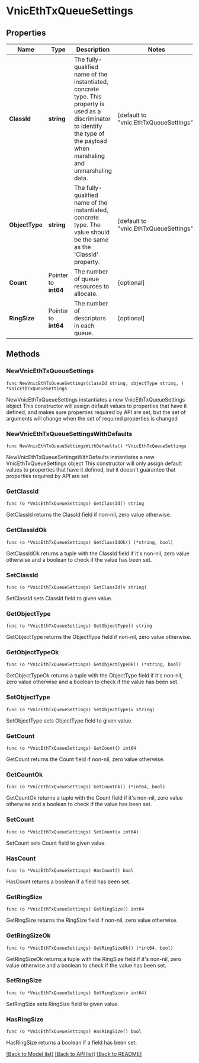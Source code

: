 # VnicEthTxQueueSettings

## Properties

Name | Type | Description | Notes
------------ | ------------- | ------------- | -------------
**ClassId** | **string** | The fully-qualified name of the instantiated, concrete type. This property is used as a discriminator to identify the type of the payload when marshaling and unmarshaling data. | [default to "vnic.EthTxQueueSettings"]
**ObjectType** | **string** | The fully-qualified name of the instantiated, concrete type. The value should be the same as the &#39;ClassId&#39; property. | [default to "vnic.EthTxQueueSettings"]
**Count** | Pointer to **int64** | The number of queue resources to allocate. | [optional] 
**RingSize** | Pointer to **int64** | The number of descriptors in each queue. | [optional] 

## Methods

### NewVnicEthTxQueueSettings

`func NewVnicEthTxQueueSettings(classId string, objectType string, ) *VnicEthTxQueueSettings`

NewVnicEthTxQueueSettings instantiates a new VnicEthTxQueueSettings object
This constructor will assign default values to properties that have it defined,
and makes sure properties required by API are set, but the set of arguments
will change when the set of required properties is changed

### NewVnicEthTxQueueSettingsWithDefaults

`func NewVnicEthTxQueueSettingsWithDefaults() *VnicEthTxQueueSettings`

NewVnicEthTxQueueSettingsWithDefaults instantiates a new VnicEthTxQueueSettings object
This constructor will only assign default values to properties that have it defined,
but it doesn't guarantee that properties required by API are set

### GetClassId

`func (o *VnicEthTxQueueSettings) GetClassId() string`

GetClassId returns the ClassId field if non-nil, zero value otherwise.

### GetClassIdOk

`func (o *VnicEthTxQueueSettings) GetClassIdOk() (*string, bool)`

GetClassIdOk returns a tuple with the ClassId field if it's non-nil, zero value otherwise
and a boolean to check if the value has been set.

### SetClassId

`func (o *VnicEthTxQueueSettings) SetClassId(v string)`

SetClassId sets ClassId field to given value.


### GetObjectType

`func (o *VnicEthTxQueueSettings) GetObjectType() string`

GetObjectType returns the ObjectType field if non-nil, zero value otherwise.

### GetObjectTypeOk

`func (o *VnicEthTxQueueSettings) GetObjectTypeOk() (*string, bool)`

GetObjectTypeOk returns a tuple with the ObjectType field if it's non-nil, zero value otherwise
and a boolean to check if the value has been set.

### SetObjectType

`func (o *VnicEthTxQueueSettings) SetObjectType(v string)`

SetObjectType sets ObjectType field to given value.


### GetCount

`func (o *VnicEthTxQueueSettings) GetCount() int64`

GetCount returns the Count field if non-nil, zero value otherwise.

### GetCountOk

`func (o *VnicEthTxQueueSettings) GetCountOk() (*int64, bool)`

GetCountOk returns a tuple with the Count field if it's non-nil, zero value otherwise
and a boolean to check if the value has been set.

### SetCount

`func (o *VnicEthTxQueueSettings) SetCount(v int64)`

SetCount sets Count field to given value.

### HasCount

`func (o *VnicEthTxQueueSettings) HasCount() bool`

HasCount returns a boolean if a field has been set.

### GetRingSize

`func (o *VnicEthTxQueueSettings) GetRingSize() int64`

GetRingSize returns the RingSize field if non-nil, zero value otherwise.

### GetRingSizeOk

`func (o *VnicEthTxQueueSettings) GetRingSizeOk() (*int64, bool)`

GetRingSizeOk returns a tuple with the RingSize field if it's non-nil, zero value otherwise
and a boolean to check if the value has been set.

### SetRingSize

`func (o *VnicEthTxQueueSettings) SetRingSize(v int64)`

SetRingSize sets RingSize field to given value.

### HasRingSize

`func (o *VnicEthTxQueueSettings) HasRingSize() bool`

HasRingSize returns a boolean if a field has been set.


[[Back to Model list]](../README.md#documentation-for-models) [[Back to API list]](../README.md#documentation-for-api-endpoints) [[Back to README]](../README.md)


